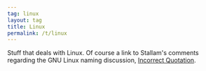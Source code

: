 ```yaml
---
tag: linux
layout: tag
title: Linux
permalink: /t/linux
---
```


Stuff that deals with Linux. Of course a link to Stallam's comments regarding the GNU Linux naming discussion, [Incorrect Quotation](https://www.gnu.org/gnu/incorrect-quotation.html).